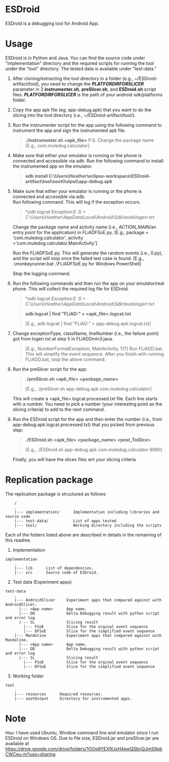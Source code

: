 # ESDroid
ESDroid is a debugging tool for Android App.

# Usage
ESDroid is in Python and Java. You can find the source code under "implementation" directory and the required scripts for running the tool under the "tool" directory. The tested data is available under "test-data."

1. After cloning/extracting the tool directory in a folder (e.g., ~/ESDroid-artifact/tool), you need to change the ***PLATFORDIRFORSLICER*** parameter in 3 **instrumenter.sh**, **preSlicer.sh**, and **ESDroid.sh** script files. ***PLATFORDIRFORSLICER*** is the path of your android sdk/platforms folder.

2. Copy the app apk file (eg; app-debug.apk) that you want to do the slicing into the tool directory (i.e., ~/ESDroid-artifact/tool/). 

3. Run the instrumenter script for the app using the following command to instrument the app and sign the instrumented apk file.

   > **./instrumenter.sh <apk_file>**
   P.S. Change the package name [E.g., com.muledog.calculator]   

4. Make sure that either your emulator is running or the phone is connected and accessible via adb. 
   Run the following command to install the instrumented app on the emulator.
   >**adb install C:\Users\Heather\eclipse-workspace\ESDroid-artifact\tool\sootOutput\app-debug.apk**
   
5. Make sure that either your emulator is running or the phone is connected and accessible via adb.    
   Run following command. This will log if the exception occurs.
   >**adb logcat Exception:E *:S > C:\Users\Heather\AppData\Local\Android\Sdk\tools\logerr.txt**
   
   Change the package name and activity name (i.e., ACTION_MAIN/an entry point for the application) in FLiADFSoE.py. 
   [E.g., package = 'com.muledog.calculator', activity ='com.muledog.calculator.MainActivity']
   
   Run the FLiADFSoE.py. This will generate the random events (i.e., 0.py), and the script will stop once the failed test case is found. 
   [E.g., .\monkeyrunner.bat .\FLiADFSoE.py for Windows PowerShell]
   
   Stop the logging command.
    
6. Run the following commands and then run the app on your emulator/real phone. This will collect the required log file for ESDroid.
   >**adb logcat Exception:E *:S > C:\Users\Heather\AppData\Local\Android\Sdk\tools\logerr.txt**
   
   >**adb logcat | find "FLiAD:" > <apk_file>.logcat.txt**     
   
   >[E.g., adb logcat | find "FLiAD:" > app-debug.apk.logcat.txt]
   
7. Change exceptionType, className, lineNumber (i.e., the failure point) got from logerr.txt at step 5 in FLiADDmin3.java. 
   >[E.g., NumberFormatException, MainActivity, 117]
   Run FLiADD.bat. This will simplify the event sequence. After you finish with running FLiADD.bat, stop the above command. 
   
8. Run the preSlicer script for the app:

   >**./preSlicer.sh <apk_file> <package_name>**
   
   >[E.g.,  ./preSlicer.sh app-debug.apk com.muledog.calculator]

   This will create a <apk_file>.logcat.processed.txt file. Each line starts with a number. You need to pick a number (your interesting point as the slicing criteria) to add to the next command. 

9. Run the ESDroid script for the app and then enter the number (i.e., from app-debug.apk.logcat.processed.txt) that you picked from previous step:

   >**./ESDroid.sh <apk_file> <package_name> <post_ToSlice>**
   
   >[E.g., ./ESDroid.sh app-debug.apk com.muledog.calculator 8980]
        
   Finally, you will have the slices files wrt your slicing criteria

# Replication package

The replication package is structured as follows:

```
    /
    .
    |--- implementation/      Implementation including libraries and source code
    |--- test-data/           List of apps tested
    |--- tool/                Working directory including the scripts
```

Each of the folders listed above are described in details in the remaining of this readme.

1. Implementation

```
implementation
    .
    |--- lib      List of dependencies.   
    |--- src      Source code of ESDroid. 
```

2. Test data (Experiment apps)

```
test-data
    .
    |--- AndroidSlicer     Experiment apps that compared against with AndroidSlicer.  
      |--- <App name>      App name.
      |--- DD              Delta Debugging result with python script and error log
      |--- SL              Slicing result
        |--- FSoE          Slice for the orginal event sequence
        |--- DFSoE         Slice for the simplified event sequence
    |--- Mandoline         Experiment apps that compared against with Mandoline.
      |--- <App name>      App name.
      |--- DD              Delta Debugging result with python script and error log
      |--- SL              Slicing result
        |--- FSoE          Slice for the orginal event sequence
        |--- DFSoE         Slice for the simplified event sequence
```

3. Working folder

```
tool
    .
    |--- resources      Required resources.   
    |--- sootOutput     Directory for instrumented apps.
```

# Note
Hsu: I have used Ubuntu, Window command line and emulator since I run ESDroid on Windows OS.
Due to file size, ESDroid.jar and preSlicer.jar are available at https://drive.google.com/drive/folders/1OOq9YEX9UxH4ewQSbnQJmS9pbCWCeu-m?usp=sharing
